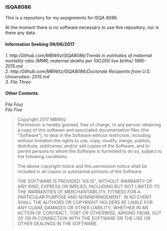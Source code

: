 ### ISQA8086

This is a repository for my assignments for ISQA 8086.

At the moment there is no software necessary to use this repository, nor is there any data.

#### Information Seeking 09/06/2017

  _1. http:/Github.com/MBWitz/ISQA8086/Trends in estimates of maternal mortality ratio (MMR; maternal deaths per 100,000 live births) 1990-2015.md_  
  _2. http:/Github.com/MBWitz/ISQA8086/Doctorate Recipients from U.S. Universities: 2015.md_  
  _3. File Three_    

#### Other Contents
_File Four_  
_File Five_

>Copyright 2017 MBWitz  
>Permission is hereby granted, free of charge, to any person obtaining a copy of this software and associated documentation files (the "Software"), to deal in the Software without restriction, including without limitation the rights to use, copy, modify, merge, publish, distribute, sublicense, and/or sell copies of the Software, and to permit persons to whom the Software is furnished to do so, subject to the following conditions:
>
>The above copyright notice and this permission notice shall be included in all copies or substantial portions of the Software.
>
>THE SOFTWARE IS PROVIDED "AS IS", WITHOUT WARRANTY OF ANY KIND, EXPRESS OR IMPLIED, INCLUDING BUT NOT LIMITED TO THE WARRANTIES OF MERCHANTABILITY, FITNESS FOR A PARTICULAR PURPOSE AND NONINFRINGEMENT. IN NO EVENT SHALL THE AUTHORS OR COPYRIGHT HOLDERS BE LIABLE FOR ANY CLAIM, DAMAGES OR OTHER LIABILITY, WHETHER IN AN ACTION OF CONTRACT, TORT OR OTHERWISE, ARISING FROM, OUT OF OR IN CONNECTION WITH THE SOFTWARE OR THE USE OR OTHER DEALINGS IN THE SOFTWARE.
